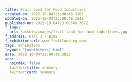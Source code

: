 ```yaml
---
title: Fruit Land for Food Industries
created-on: 2022-10-04T23:00:48.326Z
updated-on: 2022-10-04T23:00:48.354Z
published-on: 2022-10-04T23:00:48.367Z
f_logo:
  url: /assets/images/fruit-land-for-food-industries.jpg
f_address: Hall 3 - B199
f_exhibitor-url: www.fruitland-eg.com
tags: exhibitors
layout: "[exhibitors].html"
date: 2022-10-04T23:00:48.383Z
seo:
  noindex: false
  twitter:title: summary
  twitter:card: summary
---
```

